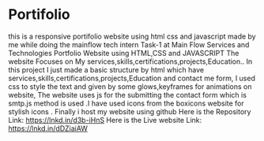 # Portifolio
this is a responsive portifolio website  using html css and javascript made by me while doing the mainflow tech intern
Task-1 at Main Flow Services and Technologies
Portfolio Website using HTML,CSS and JAVASCRIPT
The website Focuses on My services,skills,certifications,projects,Education..
In this project I just made a basic structure by html which have services,skills,certifications,projects,Education and contact me form, I used css to style the text and given by some glows,keyframes for animations on website, The website uses js for the submitting the contact form which is smtp.js method is used .I have used icons from the boxicons website for stylish icons . Finally i host my website using github 
Here is the Repository Link: https://lnkd.in/d3b-iHnS
Here is the Live website Link: 
https://lnkd.in/dDZiaiAW

